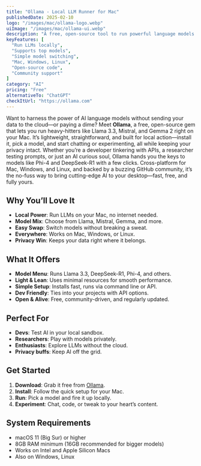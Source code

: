 ```yaml
---
title: "Ollama - Local LLM Runner for Mac"
publishedDate: 2025-02-10
logo: "/images/mac/ollama-logo.webp"
uiImage: "/images/mac/ollama-ui.webp"
description: "A free, open-source tool to run powerful language models like Llama and Mistral locally on your Mac with ease."
keyFeatures: [
  "Run LLMs locally",
  "Supports top models",
  "Simple model switching",
  "Mac, Windows, Linux",
  "Open-source code",
  "Community support"
]
category: "AI"
pricing: "Free"
alternativeTo: "ChatGPT"
checkItUrl: "https://ollama.com"
---
```


Want to harness the power of AI language models without sending your data to the cloud—or paying a dime? Meet **Ollama**, a free, open-source gem that lets you run heavy-hitters like Llama 3.3, Mistral, and Gemma 2 right on your Mac. It’s lightweight, straightforward, and built for local action—install it, pick a model, and start chatting or experimenting, all while keeping your privacy intact. Whether you’re a developer tinkering with APIs, a researcher testing prompts, or just an AI curious soul, Ollama hands you the keys to models like Phi-4 and DeepSeek-R1 with a few clicks. Cross-platform for Mac, Windows, and Linux, and backed by a buzzing GitHub community, it’s the no-fuss way to bring cutting-edge AI to your desktop—fast, free, and fully yours.

## Why You’ll Love It
- **Local Power**: Run LLMs on your Mac, no internet needed.
- **Model Mix**: Choose from Llama, Mistral, Gemma, and more.
- **Easy Swap**: Switch models without breaking a sweat.
- **Everywhere**: Works on Mac, Windows, or Linux.
- **Privacy Win**: Keeps your data right where it belongs.

## What It Offers
- **Model Menu**: Runs Llama 3.3, DeepSeek-R1, Phi-4, and others.
- **Light & Lean**: Uses minimal resources for smooth performance.
- **Simple Setup**: Installs fast, runs via command line or API.
- **Dev Friendly**: Ties into your projects with API options.
- **Open & Alive**: Free, community-driven, and regularly updated.

## Perfect For
- **Devs**: Test AI in your local sandbox.
- **Researchers**: Play with models privately.
- **Enthusiasts**: Explore LLMs without the cloud.
- **Privacy buffs**: Keep AI off the grid.

## Get Started
1. **Download**: Grab it free from [Ollama](https://ollama.com).
2. **Install**: Follow the quick setup for your Mac.
3. **Run**: Pick a model and fire it up locally.
4. **Experiment**: Chat, code, or tweak to your heart’s content.

## System Requirements
- macOS 11 (Big Sur) or higher
- 8GB RAM minimum (16GB recommended for bigger models)
- Works on Intel and Apple Silicon Macs
- Also on Windows, Linux
